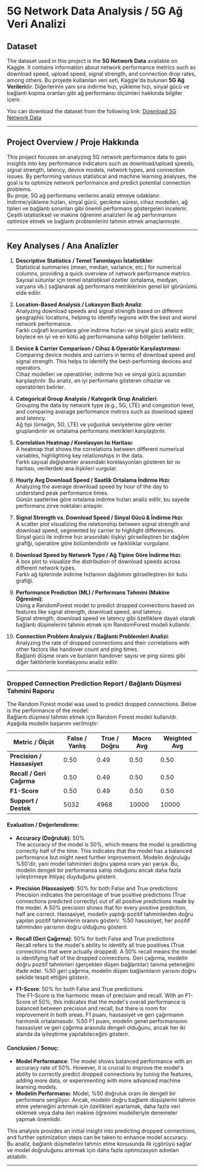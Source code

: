 # 5G Network Data Analysis / 5G Ağ Veri Analizi

## Dataset

The dataset used in this project is the **5G Network Data** available on Kaggle. It contains information about network performance metrics such as download speed, upload speed, signal strength, and connection drop rates, among others.
Bu projede kullanılan veri seti, Kaggle'da bulunan **5G Ağ Verileri**dir. Diğerlerinin yanı sıra indirme hızı, yükleme hızı, sinyal gücü ve bağlantı kopma oranları gibi ağ performansı ölçümleri hakkında bilgiler içerir.

You can download the dataset from the following link:
[Download 5G Network Data](https://www.kaggle.com/datasets/vinothkannaece/5g-network-data)

---

## Project Overview / Proje Hakkında

This project focuses on analyzing 5G network performance data to gain insights into key performance indicators such as download/upload speeds, signal strength, latency, device models, network types, and connection issues. By performing various statistical and machine learning analyses, the goal is to optimize network performance and predict potential connection problems.  
Bu proje, 5G ağ performans verilerini analiz etmeye odaklanır. İndirme/yükleme hızları, sinyal gücü, gecikme süresi, cihaz modelleri, ağ tipleri ve bağlantı sorunları gibi önemli performans göstergeleri incelenir. Çeşitli istatistiksel ve makine öğrenimi analizleri ile ağ performansını optimize etmek ve bağlantı problemlerini tahmin etmek amaçlanmıştır.

---

## Key Analyses / Ana Analizler

1. **Descriptive Statistics / Temel Tanımlayıcı İstatistikler**:  
   Statistical summaries (mean, median, variance, etc.) for numerical columns, providing a quick overview of network performance metrics.  
   Sayısal sütunlar için temel istatistiksel özetler (ortalama, medyan, varyans vb.) sağlanarak ağ performans metriklerinin genel bir görünümü elde edilir.

2. **Location-Based Analysis / Lokasyon Bazlı Analiz**:  
   Analyzing download speeds and signal strength based on different geographic locations, helping to identify regions with the best and worst network performance.  
   Farklı coğrafi konumlara göre indirme hızları ve sinyal gücü analiz edilir, böylece en iyi ve en kötü ağ performansına sahip bölgeler belirlenir.

3. **Device & Carrier Comparison / Cihaz & Operatör Karşılaştırması**:  
   Comparing device models and carriers in terms of download speed and signal strength. This helps to identify the best-performing devices and operators.  
   Cihaz modelleri ve operatörler, indirme hızı ve sinyal gücü açısından karşılaştırılır. Bu analiz, en iyi performans gösteren cihazlar ve operatörleri belirler.

4. **Categorical Group Analysis / Kategorik Grup Analizleri**:  
   Grouping the data by network type (e.g., 5G, LTE) and congestion level, and comparing average performance metrics such as download speed and latency.  
   Ağ tipi (örneğin, 5G, LTE) ve yoğunluk seviyelerine göre veriler gruplandırılır ve ortalama performans metrikleri karşılaştırılır.

5. **Correlation Heatmap / Korelasyon Isı Haritası**:  
   A heatmap that shows the correlations between different numerical variables, highlighting key relationships in the data.  
   Farklı sayısal değişkenler arasındaki korelasyonları gösteren bir ısı haritası, verilerdeki ana ilişkileri vurgular.

6. **Hourly Avg Download Speed / Saatlik Ortalama İndirme Hızı**:  
   Analyzing the average download speed by hour of the day to understand peak performance times.  
   Günün saatlerine göre ortalama indirme hızları analiz edilir, bu sayede performans zirve noktaları anlaşılır.

7. **Signal Strength vs. Download Speed / Sinyal Gücü & İndirme Hızı**:  
   A scatter plot visualizing the relationship between signal strength and download speed, segmented by carrier to highlight differences.  
   Sinyal gücü ile indirme hızı arasındaki ilişkiyi görselleştiren bir dağılım grafiği, operatöre göre bölümlendirilir ve farklılıklar vurgulanır.

8. **Download Speed by Network Type / Ağ Tipine Göre İndirme Hızı**:  
   A box plot to visualize the distribution of download speeds across different network types.  
   Farklı ağ tiplerinde indirme hızlarının dağılımını görselleştiren bir kutu grafiği.

9. **Performance Prediction (ML) / Performans Tahmini (Makine Öğrenimi)**:  
   Using a RandomForest model to predict dropped connections based on features like signal strength, download speed, and latency.  
   Signal strength, download speed ve latency gibi özelliklere dayalı olarak bağlantı düşmelerini tahmin etmek için RandomForest modeli kullanılır.

10. **Connection Problem Analysis / Bağlantı Problemleri Analizi**:  
    Analyzing the rate of dropped connections and their correlations with other factors like handover count and ping times.  
    Bağlantı düşme oranı ve bunların handover sayısı ve ping süresi gibi diğer faktörlerle korelasyonu analiz edilir.

---

### Dropped Connection Prediction Report / Bağlantı Düşmesi Tahmini Raporu

The Random Forest model was used to predict dropped connections. Below is the performance of the model:  
Bağlantı düşmesi tahmin etmek için Random Forest modeli kullanıldı. Aşağıda modelin başarımı verilmiştir:

| **Metric / Ölçüt**    | **False / Yanlış** | **True / Doğru** | **Macro Avg** | **Weighted Avg** |
|-----------------------|--------------------|------------------|---------------|------------------|
| **Precision / Hassasiyet** | 0.50               | 0.49             | 0.50          | 0.50             |
| **Recall / Geri Çağırma**  | 0.50               | 0.49             | 0.50          | 0.50             |
| **F1-Score**          | 0.50               | 0.49             | 0.50          | 0.50             |
| **Support / Destek**   | 5032               | 4968             | 10000         | 10000            |

#### Evaluation / Değerlendirme:
- **Accuracy (Doğruluk)**: 50%  
  The accuracy of the model is 50%, which means the model is predicting correctly half of the time. This indicates that the model has a balanced performance but might need further improvement.
  Modelin doğruluğu %50'dir, yani model tahminleri doğru yapma oranı yarı yarıya. Bu, modelin dengeli bir performansa sahip olduğunu ancak daha fazla iyileştirmeye ihtiyaç duyduğunu gösterir.
  
- **Precision (Hassasiyet)**: 50% for both False and True predictions  
  Precision indicates the percentage of true positive predictions (True connections predicted correctly) out of all positive predictions made by the model. A 50% precision shows that for every positive prediction, half are correct.
  Hassasiyet, modelin yaptığı pozitif tahminlerden doğru yapılan pozitif tahminlerin oranını gösterir. %50 hassasiyet, her pozitif tahminden yarısının doğru olduğunu gösterir.

- **Recall (Geri Çağırma)**: 50% for both False and True predictions  
  Recall refers to the model's ability to identify all true positives (True connections that were actually dropped). A 50% recall means the model is identifying half of the dropped connections.
  Geri çağırma, modelin doğru pozitif tahminleri (gerçekten düşen bağlantılar) tanıma yeteneğini ifade eder. %50 geri çağırma, modelin düşen bağlantıların yarısını doğru şekilde tespit ettiğini gösterir.

- **F1-Score**: 50% for both False and True predictions  
  The F1-Score is the harmonic mean of precision and recall. With an F1-Score of 50%, this indicates that the model's overall performance is balanced between precision and recall, but there is room for improvement in both areas.
  F1 puanı, hassasiyet ve geri çağırmanın harmonik ortalamasıdır. %50 F1 puanı, modelin genel performansının hassasiyet ve geri çağırma arasında dengeli olduğunu, ancak her iki alanda da iyileştirme yapılabileceğini gösterir.

#### Conclusion / Sonuç:
- **Model Performance**: The model shows balanced performance with an accuracy rate of 50%. However, it is crucial to improve the model's ability to correctly predict dropped connections by tuning the features, adding more data, or experimenting with more advanced machine learning models.
- **Modelin Performansı**: Model, %50 doğruluk oranı ile dengeli bir performans sergiliyor. Ancak, modelin doğru bağlantı düşüşlerini tahmin etme yeteneğini artırmak için özellikleri ayarlamak, daha fazla veri eklemek veya daha ileri makine öğrenimi modelleriyle denemeler yapmak önemlidir.

This analysis provides an initial insight into predicting dropped connections, and further optimization steps can be taken to enhance model accuracy.  
Bu analiz, bağlantı düşmelerini tahmin etme konusunda ilk içgörüyü sağlar ve model doğruluğunu artırmak için daha fazla optimizasyon adımları atılabilir.

---
